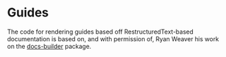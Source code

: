 # Guides

The code for rendering guides based off RestructuredText-based documentation is based on, and with permission of, 
Ryan Weaver his work on the [docs-builder] package.

[docs-builder]: https://github.com/ryanweaver/docs-builder
